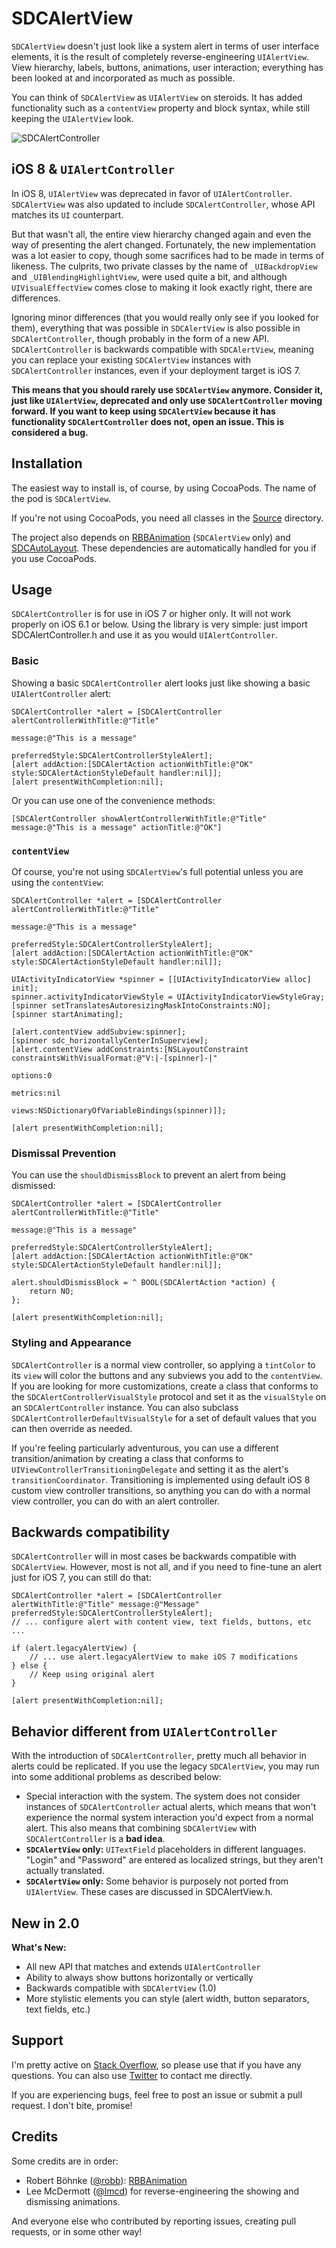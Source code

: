 # SDCAlertView

`SDCAlertView` doesn't just look like a system alert in terms of user interface elements, it is the result of completely reverse-engineering `UIAlertView`. View hierarchy, labels, buttons, animations, user interaction; everything has been looked at and incorporated as much as possible.

You can think of `SDCAlertView` as `UIAlertView` on steroids. It has added functionality such as a `contentView` property and block syntax, while still keeping the `UIAlertView` look.

![SDCAlertController](http://sberrevoets.github.io/SDCAlertView/SDCAlertController.png)

## iOS 8 & `UIAlertController`
In iOS 8, `UIAlertView` was deprecated in favor of `UIAlertController`. `SDCAlertView` was also updated to include `SDCAlertController`, whose API matches its `UI` counterpart.

But that wasn't all, the entire view hierarchy changed again and even the way of presenting the alert changed. Fortunately, the new implementation was a lot easier to copy, though some sacrifices had to be made in terms of likeness. The culprits, two private classes by the name of `_UIBackdropView` and `_UIBlendingHighlightView`, were used quite a bit, and although `UIVisualEffectView` comes close to making it look exactly right, there are differences.

Ignoring minor differences (that you would really only see if you looked for them), everything that was possible in `SDCAlertView` is also possible in `SDCAlertController`, though probably in the form of a new API. `SDCAlertController` is backwards compatible with `SDCAlertView`, meaning you can replace your existing `SDCAlertView` instances with `SDCAlertController` instances, even if your deployment target is iOS 7.

**This means that you should rarely use `SDCAlertView` anymore. Consider it, just like `UIAlertView`, deprecated and only use `SDCAlertController` moving forward. If you want to keep using `SDCAlertView` because it has functionality `SDCAlertController` does not, open an issue. This is considered a bug.**

## Installation
The easiest way to install is, of course, by using CocoaPods. The name of the pod is `SDCAlertView`.

If you're not using CocoaPods, you need all classes in the [Source](https://github.com/sberrevoets/SDCAlertView/tree/master/SDCAlertView/Source) directory.

The project also depends on [RBBAnimation](https://github.com/robb/RBBAnimation) (`SDCAlertView` only) and [SDCAutoLayout](https://github.com/sberrevoets/SDCAutoLayout). These dependencies are automatically handled for you if you use CocoaPods.

## Usage
`SDCAlertController` is for use in iOS 7 or higher only. It will not work properly on iOS 6.1 or below. Using the library is very simple: just import SDCAlertController.h and use it as you would `UIAlertController`.

### Basic

Showing a basic `SDCAlertController` alert looks just like showing a basic `UIAlertController` alert:
```objc
SDCAlertController *alert = [SDCAlertController alertControllerWithTitle:@"Title"
																 message:@"This is a message"
														  preferredStyle:SDCAlertControllerStyleAlert];
[alert addAction:[SDCAlertAction actionWithTitle:@"OK" style:SDCAlertActionStyleDefault handler:nil]];
[alert presentWithCompletion:nil];
```

Or you can use one of the convenience methods:
```objc
[SDCAlertController showAlertControllerWithTitle:@"Title" message:@"This is a message" actionTitle:@"OK"]
```

### `contentView`

Of course, you're not using `SDCAlertView`'s full potential unless you are using the `contentView`:
```objc
SDCAlertController *alert = [SDCAlertController alertControllerWithTitle:@"Title"
																 message:@"This is a message"
														  preferredStyle:SDCAlertControllerStyleAlert];
[alert addAction:[SDCAlertAction actionWithTitle:@"OK" style:SDCAlertActionStyleDefault handler:nil]];

UIActivityIndicatorView *spinner = [[UIActivityIndicatorView alloc] init];
spinner.activityIndicatorViewStyle = UIActivityIndicatorViewStyleGray;
[spinner setTranslatesAutoresizingMaskIntoConstraints:NO];
[spinner startAnimating];

[alert.contentView addSubview:spinner];
[spinner sdc_horizontallyCenterInSuperview];
[alert.contentView addConstraints:[NSLayoutConstraint constraintsWithVisualFormat:@"V:|-[spinner]-|"
																		  options:0
																		  metrics:nil
																			views:NSDictionaryOfVariableBindings(spinner)]];

[alert presentWithCompletion:nil];
```

### Dismissal Prevention

You can use the `shouldDismissBlock` to prevent an alert from being dismissed:

```objc
SDCAlertController *alert = [SDCAlertController alertControllerWithTitle:@"Title"
																 message:@"This is a message"
														  preferredStyle:SDCAlertControllerStyleAlert];
[alert addAction:[SDCAlertAction actionWithTitle:@"OK" style:SDCAlertActionStyleDefault handler:nil]];

alert.shouldDismissBlock = ^ BOOL(SDCAlertAction *action) {
	return NO;
};

[alert presentWithCompletion:nil];
```

### Styling and Appearance

`SDCAlertController` is a normal view controller, so applying a `tintColor` to its `view` will color the buttons and any subviews you add to the `contentView`. If you are looking for more customizations, create a class that conforms to the `SDCAlertControllerVisualStyle` protocol and set it as the `visualStyle` on an `SDCAlertController` instance. You can also subclass `SDCAlertControllerDefaultVisualStyle` for a set of default values that you can then override as needed.

If you're feeling particularly adventurous, you can use a different transition/animation by creating a class that conforms to `UIViewControllerTransitioningDelegate` and setting it as the alert's `transitionCoordinator`. Transitioning is implemented using default iOS 8 custom view controller transitions, so anything you can do with a normal view controller, you can do with an alert controller.

## Backwards compatibility

`SDCAlertController` will in most cases be backwards compatible with `SDCAlertView`. However, most is not all, and if you need to fine-tune an alert just for iOS 7, you can still do that:

```objc
SDCAlertController *alert = [SDCAlertController alertWithTitle:@"Title" message:@"Message" preferredStyle:SDCAlertControllerStyleAlert];
// ... configure alert with content view, text fields, buttons, etc ...

if (alert.legacyAlertView) {
	// ... use alert.legacyAlertView to make iOS 7 modifications
} else {
	// Keep using original alert
}

[alert presentWithCompletion:nil];
```

## Behavior different from `UIAlertController`

With the introduction of `SDCAlertController`, pretty much all behavior in alerts could be replicated. If you use the legacy `SDCAlertView`, you may run into some additional problems as described below:

- Special interaction with the system. The system does not consider instances of `SDCAlertController` actual alerts, which means that won't experience the normal system interaction you'd expect from a normal alert. This also means that combining `SDCAlertView` with `SDCAlertController` is a **bad idea**.
- **`SDCAlertView` only:** `UITextField` placeholders in different languages. "Login" and "Password" are entered as localized strings, but they aren't actually translated.
- **`SDCAlertView` only:** Some behavior is purposely not ported from `UIAlertView`. These cases are discussed in SDCAlertView.h.

## New in 2.0

**What's New:**
- All new API that matches and extends `UIAlertController`
- Ability to always show buttons horizontally or vertically
- Backwards compatible with `SDCAlertView` (1.0)
- More stylistic elements you can style (alert width, button separators, text fields, etc.)

## Support
I'm pretty active on [Stack Overflow](http://stackoverflow.com/users/751268/scott-berrevoets), so please use that if you have any questions. You can also use [Twitter](http://twitter.com/ScottBerrevoets) to contact me directly.

If you are experiencing bugs, feel free to post an issue or submit a pull request. I don't bite, promise!

## Credits
Some credits are in order:

- Robert Böhnke ([@robb](https://github.com/robb)): [RBBAnimation](https://github.com/robb/RBBAnimation)
- Lee McDermott ([@lmcd](https://github.com/lmcd)) for reverse-engineering the showing and dismissing animations.

And everyone else who contributed by reporting issues, creating pull requests, or in some other way!
